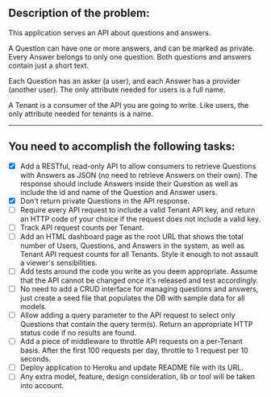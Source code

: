 ## Description of the problem:

This application serves an API about questions and answers.

A Question can have one or more answers, and can be marked as private. Every Answer belongs to only one question. Both questions and answers contain just a short text.

Each Question has an asker (a user), and each Answer has a provider (another user). The only attribute needed for users is a full name.

A Tenant is a consumer of the API you are going to write. Like users, the only attribute needed for tenants is a name. 
****
## You need to accomplish the following tasks:

- [x] Add a RESTful, read-only API to allow consumers to retrieve Questions with Answers as JSON (no need to retrieve Answers on their own). The response should include Answers inside their Question as well as include the id and name of the Question and Answer users.
- [x] Don't return private Questions in the API response.
- [ ] Require every API request to include a valid Tenant API key, and return an HTTP code of your choice if the request does not include a valid key.
- [ ] Track API request counts per Tenant.
- [ ] Add an HTML dashboard page as the root URL that shows the total number of Users, Questions, and Answers in the system, as well as Tenant API request counts for all Tenants.  Style it enough to not assault a viewer's sensibilities.
- [ ] Add tests around the code you write as you deem appropriate. Assume that the API cannot be changed once it's released and test accordingly.
- [ ] No need to add a CRUD interface for managing questions and answers, just create a seed file that populates the DB with sample data for all models.
- [ ] Allow adding a query parameter to the API request to select only Questions that contain the query term(s).  Return an appropriate HTTP status code if no results are found.
- [ ] Add a piece of middleware to throttle API requests on a per-Tenant basis. After the first 100 requests per day, throttle to 1 request per 10 seconds.
- [ ] Deploy application to Heroku and update README file with its URL.
- [ ] Any extra model, feature, design consideration, lib or tool will be taken into account.
